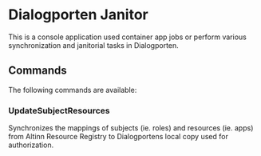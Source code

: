 # Dialogporten Janitor

This is a console application used container app jobs or perform various synchronization and janitorial tasks in Dialogporten.

## Commands

The following commands are available:

### UpdateSubjectResources

Synchronizes the mappings of subjects (ie. roles) and resources (ie. apps) from Altinn Resource Registry to Dialogportens local copy used for authorization.
